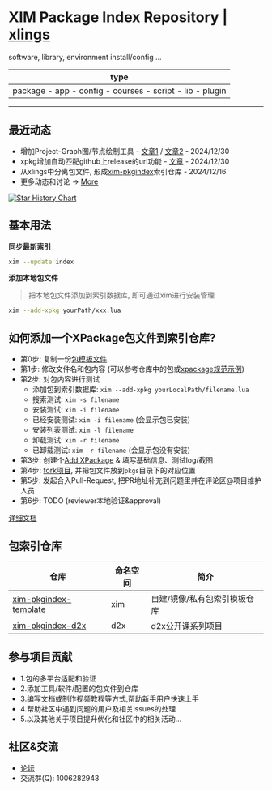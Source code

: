 # XIM Package Index Repository | [xlings](https://github.com/d2learn/xlings)

software, library, environment install/config ...


| type |
| --- |
| package - app - config - courses - script - lib - plugin |

---

## 最近动态

- 增加Project-Graph图/节点绘制工具 - [文章1](http://forum.d2learn.org/post/209) / [文章2](http://forum.d2learn.org/post/210) - 2024/12/30
- xpkg增加自动匹配github上release的url功能 - [文章](http://forum.d2learn.org/post/208) - 2024/12/30
- 从xlings中分离包文件, 形成[xim-pkgindex](https://github.com/d2learn/xim-pkgindex)索引仓库 - 2024/12/16
- 更多动态和讨论 -> [More](https://forum.d2learn.org/category/9/xlings)

[![Star History Chart](https://api.star-history.com/svg?repos=d2learn/xlings,d2learn/xim-pkgindex&type=Date)](https://star-history.com/#d2learn/xlings&d2learn/xim-pkgindex&Date)

## 基本用法

**同步最新索引**

```bash
xim --update index
```

**添加本地包文件**

> 把本地包文件添加到索引数据库, 即可通过xim进行安装管理

```bash
xim --add-xpkg yourPath/xxx.lua
```

## 如何添加一个XPackage包文件到索引仓库?

- 第0步: 复制一份[包模板文件](docs/xpackage-template.lua)
- 第1步: 修改文件名和包内容 (可以参考仓库中的包或[xpackage规范示例](docs/xpackage-spec.md))
- 第2步: 对包内容进行测试
  - 添加包到索引数据库: `xim --add-xpkg yourLocalPath/filename.lua`
  - 搜索测试: `xim -s filename`
  - 安装测试: `xim -i filename`
  - 已经安装测试: `xim -i filename` (会显示包已安装)
  - 安装列表测试: `xim -l filename`
  - 卸载测试: `xim -r filename`
  - 已卸载测试: `xim -r filename` (会显示包没有安装)
- 第3步: 创建个[Add XPackage](https://github.com/d2learn/xim-pkgindex/issues/new/choose) & 填写基础信息、测试log/截图
- 第4步: [fork项目](https://github.com/d2learn/xim-pkgindex), 并把包文件放到`pkgs`目录下的对应位置
- 第5步: 发起合入Pull-Request, 把PR地址补充到问题里并在评论区@项目维护人员
- 第6步: TODO (reviewer本地验证&approval)

[详细文档](docs/add-xpackage.md)

## 包索引仓库

| 仓库 | 命名空间 | 简介 |
| -- | -- | -- |
| [xim-pkgindex-template](https://github.com/d2learn/xim-pkgindex-template) | xim | 自建/镜像/私有包索引模板仓库 |
| [xim-pkgindex-d2x](https://github.com/d2learn/xim-pkgindex-d2x) | d2x | d2x公开课系列项目 |


## 参与项目贡献

- 1.包的多平台适配和验证
- 2.添加工具/软件/配置的包文件到仓库
- 3.编写文档或制作视频教程等方式,帮助新手用户快速上手
- 4.帮助社区中遇到问题的用户及相关issues的处理
- 5.以及其他关于项目提升优化和社区中的相关活动...

## 社区&交流

- [论坛](https://forum.d2learn.org/category/9/xlings)
- 交流群(Q): 1006282943